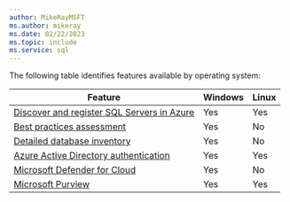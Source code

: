 ```yaml
---
author: MikeRayMSFT
ms.author: mikeray
ms.date: 02/22/2023
ms.topic: include
ms.service: sql
---
```


The following table identifies features available by operating system:

|Feature  |Windows|Linux|
|---------|---------|---------|
|[Discover and register SQL Servers in Azure](../prerequisites.md) |Yes |Yes |
|[Best practices assessment](../assess.md) |Yes |No |
|[Detailed database inventory](../view-databases.md#inventory-databases) |Yes |No |
|[Azure Active Directory authentication](../../../relational-databases/security/authentication-access/azure-ad-authentication-sql-server-overview.md) |Yes |Yes |
|[Microsoft Defender for Cloud](/azure/defender-for-cloud/defender-for-sql-usage)|Yes |No |
|[Microsoft Purview](/azure/purview/tutorial-register-scan-on-premises-sql-server)|Yes |Yes |
